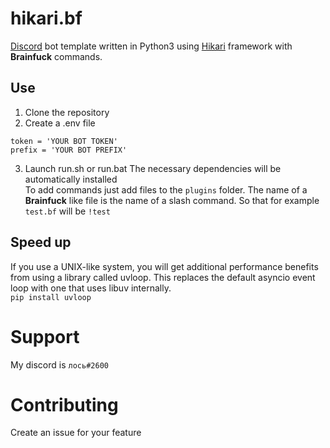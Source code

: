 # hikari.bf
[Discord](https://discord.com/) bot template written in Python3 using [Hikari](https://github.com/hikari-py/hikari) framework with **Brainfuck** commands.
## Use
1. Clone the repository
2. Create a .env file
```
token = 'YOUR BOT TOKEN'
prefix = 'YOUR BOT PREFIX'
```
3. Launch run.sh or run.bat
The necessary dependencies will be automatically installed\
To add commands just add files to the `plugins` folder. The name of a **Brainfuck** like file is the name of a slash command. So that for example `test.bf` will be `!test`
## Speed up
If you use a UNIX-like system, you will get additional performance benefits from using a library called uvloop. This replaces the default asyncio event loop with one that uses libuv internally.\
`pip install uvloop`
# Support
My discord is `лось#2600`
# Contributing
Create an issue for your feature
